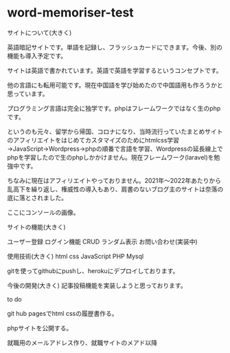 
# word-memoriser-test


サイトについて(大きく)

英語暗記サイトです。単語を記録し、フラッシュカードにできます。今後、別の機能も導入予定です。

サイトは英語で書かれています。英語で英語を学習するというコンセプトです。

他の言語にも転用可能です。現在中国語を学び始めたので中国語用も作ろうかと思っています。

プログラミング言語は完全に独学です。phpはフレームワークではなく生のphpです。


というのも元々、留学から帰国、コロナになり、当時流行っていたまとめサイトのアフィリエイトをはじめてカスタマイズのためにhtmlcss学習→JavaScript→Wordpress→phpの順番で言語を学習、Wordpressの延長線上でphpを学習したので生のphpしかかけません。現在フレームワーク(laravel)を勉強中です。

ちなみに現在はアフィリエイトやっておりません。2021年〜2022年あたりから乱高下を繰り返し、権威性の導入もあり、肩書のないブログ主のサイトは奈落の底に落とされました。

ここにコンソールの画像。


サイトの機能(大きく)

ユーザー登録
ログイン機能
CRUD
ランダム表示
お問い合わせ(実装中)

使用技術(大きく)
html
css
JavaScript
PHP
Mysql

gitを使ってgithubにpushし、herokuにデプロイしております。


今後の開発(大きく)
記事投稿機能を実装しようと思っております。



to do

git hub pagesでhtml cssの履歴書作る。


phpサイトを公開する。


就職用のメールアドレス作り、就職サイトのメアド以降

